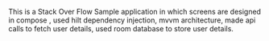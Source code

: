 This is a Stack Over Flow Sample application in which screens are designed in compose , used hilt dependency injection, mvvm architecture, made api calls to fetch user details, used room database to store user details.
